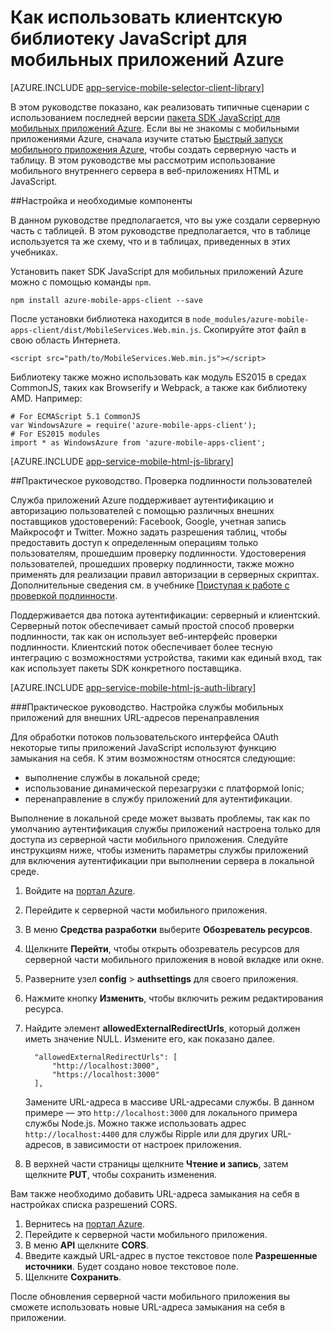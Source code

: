 <properties
	pageTitle="Как использовать пакет SDK JavaScript для мобильных приложений Azure"
	description="Как использовать v для мобильных приложений Azure"
	services="app-service\mobile"
	documentationCenter="javascript"
	authors="adrianhall"
	manager="erikre"
	editor=""/>

<tags
	ms.service="app-service-mobile"
	ms.workload="mobile"
	ms.tgt_pltfrm="html"
	ms.devlang="javascript"
	ms.topic="article"
	ms.date="09/12/2016"
	ms.author="adrianha;ricksal"/>

# Как использовать клиентскую библиотеку JavaScript для мобильных приложений Azure

[AZURE.INCLUDE [app-service-mobile-selector-client-library](../../includes/app-service-mobile-selector-client-library.md)]

В этом руководстве показано, как реализовать типичные сценарии с использованием последней версии [пакета SDK JavaScript для мобильных приложений Azure]. Если вы не знакомы с мобильными приложениями Azure, сначала изучите статью [Быстрый запуск мобильного приложения Azure], чтобы создать серверную часть и таблицу. В этом руководстве мы рассмотрим использование мобильного внутреннего сервера в веб-приложениях HTML и JavaScript.

##<a name="Setup"></a>Настройка и необходимые компоненты

В данном руководстве предполагается, что вы уже создали серверную часть с таблицей. В этом руководстве предполагается, что в таблице используется та же схему, что и в таблицах, приведенных в этих учебниках.

Установить пакет SDK JavaScript для мобильных приложений Azure можно с помощью команды `npm`.

```
npm install azure-mobile-apps-client --save
```

После установки библиотека находится в `node_modules/azure-mobile-apps-client/dist/MobileServices.Web.min.js`. Скопируйте этот файл в свою область Интернета.

```
<script src="path/to/MobileServices.Web.min.js"></script>
```

Библиотеку также можно использовать как модуль ES2015 в средах CommonJS, таких как Browserify и Webpack, а также как библиотеку AMD. Например:

```
# For ECMAScript 5.1 CommonJS
var WindowsAzure = require('azure-mobile-apps-client');
# For ES2015 modules
import * as WindowsAzure from 'azure-mobile-apps-client';
```

[AZURE.INCLUDE [app-service-mobile-html-js-library](../../includes/app-service-mobile-html-js-library.md)]

##<a name="auth"></a>Практическое руководство. Проверка подлинности пользователей

Служба приложений Azure поддерживает аутентификацию и авторизацию пользователей с помощью различных внешних поставщиков удостоверений: Facebook, Google, учетная запись Майкрософт и Twitter. Можно задать разрешения таблиц, чтобы предоставить доступ к определенным операциям только пользователям, прошедшим проверку подлинности. Удостоверения пользователей, прошедших проверку подлинности, также можно применять для реализации правил авторизации в серверных скриптах. Дополнительные сведения см. в учебнике [Приступая к работе с проверкой подлинности].

Поддерживается два потока аутентификации: серверный и клиентский. Серверный поток обеспечивает самый простой способ проверки подлинности, так как он использует веб-интерфейс проверки подлинности. Клиентский поток обеспечивает более тесную интеграцию с возможностями устройства, такими как единый вход, так как использует пакеты SDK конкретного поставщика.

[AZURE.INCLUDE [app-service-mobile-html-js-auth-library](../../includes/app-service-mobile-html-js-auth-library.md)]

###<a name="configure-external-redirect-urls"></a>Практическое руководство. Настройка службы мобильных приложений для внешних URL-адресов перенаправления

Для обработки потоков пользовательского интерфейса OAuth некоторые типы приложений JavaScript используют функцию замыкания на себя. К этим возможностям относятся следующие:

* выполнение службы в локальной среде;
* использование динамической перезагрузки с платформой Ionic;
* перенаправление в службу приложений для аутентификации.

Выполнение в локальной среде может вызвать проблемы, так как по умолчанию аутентификация службы приложений настроена только для доступа из серверной части мобильного приложения. Следуйте инструкциям ниже, чтобы изменить параметры службы приложений для включения аутентификации при выполнении сервера в локальной среде.

1. Войдите на [портал Azure].
2. Перейдите к серверной части мобильного приложения.
3. В меню **Средства разработки** выберите **Обозреватель ресурсов**.
4. Щелкните **Перейти**, чтобы открыть обозреватель ресурсов для серверной части мобильного приложения в новой вкладке или окне.
5. Разверните узел **config** > **authsettings** для своего приложения.
6. Нажмите кнопку **Изменить**, чтобы включить режим редактирования ресурса.
7. Найдите элемент **allowedExternalRedirectUrls**, который должен иметь значение NULL. Измените его, как показано далее.

         "allowedExternalRedirectUrls": [
             "http://localhost:3000",
             "https://localhost:3000"
         ],

    Замените URL-адреса в массиве URL-адресами службы. В данном примере — это `http://localhost:3000` для локального примера службы Node.js. Можно также использовать адрес `http://localhost:4400` для службы Ripple или для других URL-адресов, в зависимости от настроек приложения.

8. В верхней части страницы щелкните **Чтение и запись**, затем щелкните **PUT**, чтобы сохранить изменения.

Вам также необходимо добавить URL-адреса замыкания на себя в настройках списка разрешений CORS.

1. Вернитесь на [портал Azure].
2. Перейдите к серверной части мобильного приложения.
3. В меню **API** щелкните **CORS**.
4. Введите каждый URL-адрес в пустое текстовое поле **Разрешенные источники**. Будет создано новое текстовое поле.
5. Щелкните **Сохранить**.
    
После обновления серверной части мобильного приложения вы сможете использовать новые URL-адреса замыкания на себя в приложении.

<!-- URLs. -->
[Быстрый запуск мобильного приложения Azure]: app-service-mobile-cordova-get-started.md
[Приступая к работе с проверкой подлинности]: app-service-mobile-cordova-get-started-users.md
[Добавление проверки подлинности в приложение]: app-service-mobile-cordova-get-started-users.md

[портал Azure]: https://portal.azure.com/
[пакета SDK JavaScript для мобильных приложений Azure]: https://www.npmjs.com/package/azure-mobile-apps-client
[документации по объектам запросов]: https://msdn.microsoft.com/ru-RU/library/azure/jj613353.aspx

<!---HONumber=AcomDC_0914_2016-->


